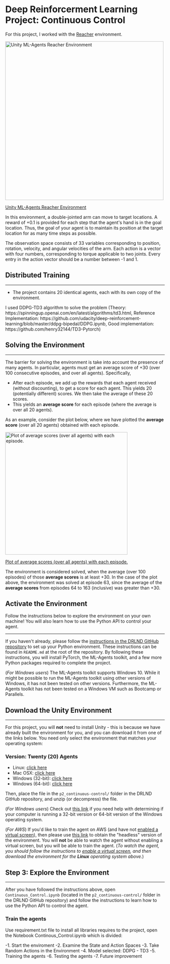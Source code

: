 <div class="_main--content-container--ILkoI"><div><div class="index--container--2OwOl"><div class="index--atom--lmAIo layout--content--3Smmq"><div class="ltr"><div class="index-module--markdown--2MdcR ureact-markdown ">
  
  <h1 id="the-environment">Deep Reinforcerment Learning Project: Continuous Control</h1>
  
  
</div></div><span></span></div></div></div><div><div class="index--container--2OwOl"><div class="index--atom--lmAIo layout--content--3Smmq"><div class="ltr"><div class="index-module--markdown--2MdcR ureact-markdown ">
  
  <p>For this project, I worked with the <a target="_blank" href="https://github.com/Unity-Technologies/ml-agents/blob/master/docs/Learning-Environment-Examples.md#reacher">Reacher</a> environment.  </p>
  
  
  
</div></div><span></span></div></div></div><div><div class="index--container--2OwOl"><div class="index--atom--lmAIo layout--content--3Smmq"><div><a href="#" class="image-atom--image-atom--1XDdu"><div class="index--image-atom-content--YoZVu"><div class="index--image-and-annotations-container--1o6QP"><img src="https://s3.amazonaws.com/video.udacity-data.com/topher/2018/June/5b1ea778_reacher/reacher.gif" alt="Unity ML-Agents Reacher Environment" width="500px" class="index--image--1wh9w"></div><div class="index--caption--34paT"><div class="index-module--markdown--2MdcR ureact-markdown "><p>Unity ML-Agents Reacher Environment</p>
  
  
</div></div></div></a></div><span></span></div></div></div><div><div class="index--container--2OwOl"><div class="index--atom--lmAIo layout--content--3Smmq"><div class="ltr"><div class="index-module--markdown--2MdcR ureact-markdown ">
  
<p>In this environment, a double-jointed arm can move to target locations. A reward of +0.1 is provided for each step that the agent's hand is in the goal location. Thus, the goal of your agent is to maintain its position at the target location for as many time steps as possible.</p>

<p>The observation space consists of 33 variables corresponding to position, rotation, velocity, and angular velocities of the arm. Each action is a vector with four numbers, corresponding to torque applicable to two joints. Every entry in the action vector should be a number between -1 and 1.</p>


<h2 id="distributed-training">Distributed Training</h2>
<hr>
<ul>
<li>The project contains 20 identical agents, each with its own copy of the environment.  </li>
</ul>
<p>I used DDPG-TD3 algorithm to solve the problem (Theory: https://spinningup.openai.com/en/latest/algorithms/td3.html,
    Reference Implementation: https://github.com/udacity/deep-reinforcement-learning/blob/master/ddpg-bipedal/DDPG.ipynb,
    Good implementation: https://github.com/henry32144/TD3-Pytorch)
    </p>
<h2 id="solving-the-environment">Solving the Environment</h2>
<hr>

<p>The barrier for solving  the environment is take into account the presence of many agents.  In particular, agents must get an average score of +30 (over 100 consecutive episodes, and over all agents).  Specifically,</p>
<ul>
<li>After each episode, we add up the rewards that each agent received (without discounting), to get a score for each agent.  This yields 20 (potentially different) scores.  We then take the average of these 20 scores. </li>
<li>This yields an <strong>average score</strong> for each episode (where the average is over all 20 agents).</li>
</ul>
<p>As an example, consider the plot below, where we have plotted the <strong>average score</strong> (over all 20 agents) obtained with each episode.</p>
</div></div><span></span></div></div></div><div><div class="index--container--2OwOl"><div class="index--atom--lmAIo layout--content--3Smmq"><div><a href="#" class="image-atom--image-atom--1XDdu"><div class="index--image-atom-content--YoZVu"><div class="index--image-and-annotations-container--1o6QP"><img src="https://s3.amazonaws.com/video.udacity-data.com/topher/2018/July/5b48f845_unknown/unknown.png" alt="Plot of average scores (over all agents) with each episode." width="386px" class="index--image--1wh9w"></div><div class="index--caption--34paT"><div class="index-module--markdown--2MdcR ureact-markdown "><p>Plot of average scores (over all agents) with each episode.</p>
</div></div></div></a></div><span></span></div></div></div><div><div class="index--container--2OwOl"><div class="index--atom--lmAIo layout--content--3Smmq"><div class="ltr"><div class="index-module--markdown--2MdcR ureact-markdown "><p>The environment is considered solved, when the average (over 100 episodes) of those <strong>average scores</strong> is at least +30.  In the case of the plot above, the environment was solved at episode 63, since the average of the <strong>average scores</strong> from episodes 64 to 163 (inclusive) was greater than +30.</p>
</div></div><span></span></div></div></div></div>

<h2 id="step-1-activate-the-environment">Activate the Environment</h2>

<div class="ltr"><div class="index-module--markdown--2MdcR ureact-markdown "><p>Follow the instructions below to explore the environment on your own machine!  You will also learn how to use the Python API to control your agent.</p>

<hr>
<p>If you haven't already, please follow the <a target="_blank" href="https://github.com/udacity/deep-reinforcement-learning#dependencies">instructions in the DRLND GitHub repository</a> to set up your Python environment.  These instructions can be found in <code>README.md</code> at the root of the repository.  By following these instructions, you will install PyTorch, the ML-Agents toolkit, and a few more Python packages required to complete the project.</p>
<p>(<em>For Windows users</em>) The ML-Agents toolkit supports Windows 10. While it might be possible to run the ML-Agents toolkit using other versions of Windows, it has not been tested on other versions. Furthermore, the ML-Agents toolkit has not been tested on a Windows VM such as Bootcamp or Parallels.  </p>

<h2 id="step-2-download-the-unity-environment">Download the Unity Environment</h2>
<hr>
<p>For this project, you will <strong>not</strong> need to install Unity - this is because we have already built the environment for you, and you can download it from one of the links below.  You need only select the environment that matches your operating system:</p>
<h3 id="version-2-twenty-20-agents">Version: Twenty (20) Agents</h3>
<ul>
<li>Linux: <a target="_blank" href="https://s3-us-west-1.amazonaws.com/udacity-drlnd/P2/Reacher/Reacher_Linux.zip">click here</a></li>
<li>Mac OSX: <a target="_blank" href="https://s3-us-west-1.amazonaws.com/udacity-drlnd/P2/Reacher/Reacher.app.zip">click here</a></li>
<li>Windows (32-bit): <a target="_blank" href="https://s3-us-west-1.amazonaws.com/udacity-drlnd/P2/Reacher/Reacher_Windows_x86.zip">click here</a></li>
<li>Windows (64-bit): <a target="_blank" href="https://s3-us-west-1.amazonaws.com/udacity-drlnd/P2/Reacher/Reacher_Windows_x86_64.zip">click here</a></li>
</ul>
<p>Then, place the file in the <code>p2_continuous-control/</code> folder in the DRLND GitHub repository, and unzip (or decompress) the file.</p>
<p>(<em>For Windows users</em>) Check out <a target="_blank" href="https://support.microsoft.com/en-us/help/827218/how-to-determine-whether-a-computer-is-running-a-32-bit-version-or-64">this link</a> if you need help with determining if your computer is running a 32-bit version or 64-bit version of the Windows operating system.</p>
<p>(<em>For AWS</em>) If you'd like to train the agent on AWS (and have not <a target="_blank" href="https://github.com/Unity-Technologies/ml-agents/blob/master/docs/Training-on-Amazon-Web-Service.md">enabled a virtual screen</a>), then please use <a target="_blank" href="https://s3-us-west-1.amazonaws.com/udacity-drlnd/P2/Reacher/Reacher_Linux_NoVis.zip">this link</a> to obtain the "headless" version of the environment.  You will <strong>not</strong> be able to watch the agent without enabling a virtual screen, but you will be able to train the agent.  (<em>To watch the agent, you should follow the instructions to <a target="_blank" href="https://github.com/Unity-Technologies/ml-agents/blob/master/docs/Training-on-Amazon-Web-Service.md">enable a virtual screen</a>, and then download the environment for the <strong>Linux</strong> operating system above.</em>)</p>
<h2 id="step-3-explore-the-environment">Step 3: Explore the Environment</h2>
<hr>
<p>After you have followed the instructions above, open <code>Continuous_Control.ipynb</code> (located in the <code>p2_continuous-control/</code> folder in the DRLND GitHub repository) and follow the instructions to learn how to use the Python API to control the agent.</p>
</div></div>

### Train the agents

Use requirement.txt file to install all libraries requires to the project, open the Notebook Continous_Control.ipynb which is divided:

-1. Start the enviroment
-2. Examine the State and Action Spaces
-3. Take Random Actions in the Environment
-4. Model selected: DDPG - TD3
-5. Training the agents
-6. Testing the agents
-7. Future improvement




